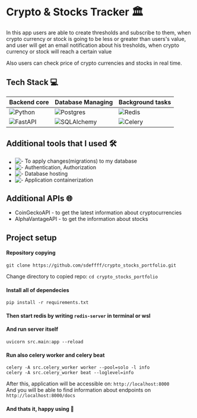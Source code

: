 # Crypto & Stocks Tracker 🏛️

In this app users are able to create thresholds and subscribe to them, when crypto currency or stock is going to be less or greater than users's value, and user will get an email notification about his tresholds, when crypto currency or stock will reach a certain value <br> 

Also users can check price of crypto currencies and stocks in real time.

## Tech Stack 💻

| Backend core | Database Managing | Background tasks | 
| ----------- | ----------- | ----- |
| ![Python](https://img.shields.io/badge/python-3670A0?style=for-the-badge&logo=python&logoColor=ffdd54)      | ![Postgres](https://img.shields.io/badge/postgresql-4169e1?style=for-the-badge&logo=postgresql&logoColor=white)       | ![Redis](https://img.shields.io/badge/Redis-DC382D?style=for-the-badge&logo=redis&logoColor=white) |
| ![FastAPI](https://img.shields.io/badge/FastAPI-005571?style=for-the-badge&logo=fastapi)   | ![SQLAlchemy](https://img.shields.io/badge/sqlalchemy-D71F00?style=for-the-badge&logo=sqlalchemy&logoColor=white)        | ![Celery](https://img.shields.io/badge/Celery-b6de64?style=for-the-badge&logo=celery&logoColor=white&color) |

## Additional tools that I used 🛠️
 * <div style="display: flex; algin-items: center"><img src="https://img.shields.io/badge/alembic-95a5a6?style=for-the-badge&logoColor=white"> - To apply changes(migrations) to my database</div>
* <div style="display: flex; align-items: center"><img src="https://img.shields.io/badge/JWT-black?style=for-the-badge&logo=JSON%20web%20tokens"> - Authentication, Authorization</div>
* <div style="display: flex; align-items: center;"><img src="https://img.shields.io/badge/Supabase-3ECF8E?style=for-the-badge&logo=supabase&logoColor=white"> - Database hosting</div>
* <div style="display: flex; align-items: center;"><img src="https://img.shields.io/badge/docker-257bd6?style=for-the-badge&logo=docker&logoColor=white"> - Application containerization</div>

## Additional APIs 🌐
* CoinGeckoAPI - to get the latest information about cryptocurrencies
* AlphaVantageAPI - to get the information about stocks

## Project setup 
#### Repository copying
```
git clone https://github.com/sdeffff/crypto_stocks_portfolio.git
```

Change directory to copied repo: ```cd crypto_stocks_portfolio``` <br>
#### Install all of dependecies
```
pip install -r requirements.txt
```
#### Then start redis by writing `redis-server` in terminal or wsl <br>
#### And run server itself
```
uvicorn src.main:app --reload
```
#### Run also celery worker and celery beat
```
celery -A src.celery_worker worker --pool=solo -l info
celery -A src.celery_worker beat --loglevel=info
```

After this, application will be accessible on: `http://localhost:8000` <br>
And you will be able to find information about endpoints on `http://localhost:8000/docs`

#### And thats it, happy using 🚀
